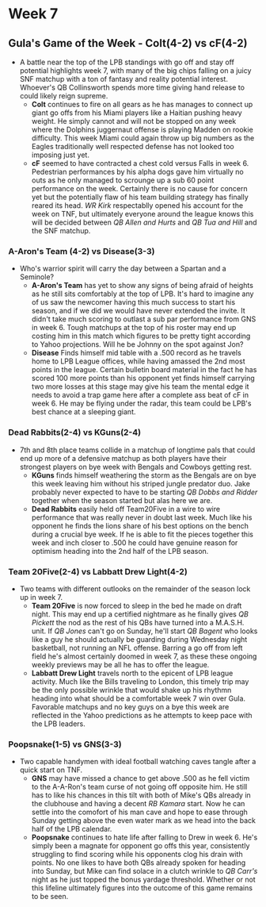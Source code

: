 # Week 7

## Gula's Game of the Week - Colt(4-2) vs cF(4-2)
- A battle near the top of the LPB standings with go off and stay off potential highlights week 7, with many of the big chips falling on a juicy SNF matchup with a ton of fantasy and reality potential interest.  Whoever's QB Collinsworth spends more time giving hand release to could likely reign supreme.
    - **Colt** continues to fire on all gears as he has manages to connect up giant go offs from his Miami players like a Haitian pushing heavy weight.  He simply cannot and will not be stopped on any week where the Dolphins juggernaut offense is playing Madden on rookie difficulty.  This week Miami could again throw up big numbers as the Eagles traditionally well respected defense has not looked too imposing just yet.
    - **cF** seemed to have contracted a chest cold versus Falls in week 6.  Pedestrian performances by his alpha dogs gave him virtually no outs as he only managed to scrounge up a sub 60 point performance on the week.  Certainly there is no cause for concern yet but the potentially flaw of his team building strategy has finally reared its head.  *WR Kirk* respectablly opened his account for the week on TNF, but ultimately everyone around the league knows this will be decided between *QB Allen and Hurts* and *QB Tua and Hill* and the SNF matchup.


### A-Aron's Team (4-2) vs Disease(3-3)
- Who's warrior spirit will carry the day between a Spartan and a Seminole?
    - **A-Aron's Team** has yet to show any signs of being afraid of heights as he still sits comfortably at the top of LPB.  It's hard to imagine any of us saw the newcomer having this much success to start his season, and if we did we would have never extended the invite.  It didn't take much scoring to outlast a sub par performance from GNS in week 6.  Tough matchups at the top of his roster may end up costing him in this match which figures to be pretty tight according to Yahoo projections.  Will he be Johnny on the spot against Jon?
    - **Disease** Finds himself mid table with a .500 record as he travels home to LPB League offices, while having amassed the 2nd most points in the league.  Certain bulletin board material in the fact he has scored 100 more points than his opponent yet finds himself carrying two more losses at this stage may give his team the mental edge it needs to avoid a trap game here after a complete ass beat of cF in week 6.  He may be flying under the radar, this team could be LPB's best chance at a sleeping giant.
  
### Dead Rabbits(2-4) vs KGuns(2-4)
- 7th and 8th place teams collide in a matchup of longtime pals that could end up more of a defensive matchup as both players have their strongest players on bye week with Bengals and Cowboys getting rest.
    - **KGuns** finds himself weathering the storm as the Bengals are on bye this week leaving him without his striped jungle predator duo.  Jake probably never expected to have to be starting *QB Dobbs and Ridder* together when the season started but alas here we are.  
    - **Dead Rabbits** easily held off Team20Five in a wire to wire performance that was really never in doubt last week.  Much like his opponent he finds the lions share of his best options on the bench during a crucial bye week.  If he is able to fit the pieces together this week and inch closer to .500 he could have genuine reason for optimism heading into the 2nd half of the LPB season.

### Team 20Five(2-4) vs Labbatt Drew Light(4-2)
- Two teams with different outlooks on the remainder of the season lock up in week 7.
    - **Team 20Five** is now forced to sleep in the bed he made on draft night.  This may end up a certified nightmare as he finally gives *QB Pickett* the nod as the rest of his QBs have turned into a M.A.S.H. unit.  If *QB Jones* can't go on Sunday, he'll start *QB Bagent* who looks like a guy he should actually be guarding during Wednesday night basketball, not running an NFL offense.  Barring a go off from left field he's almost certainly doomed in week 7, as these these ongoing weekly previews may be all he has to offer the league.
    - **Labbatt Drew Light** travels north to the epicent of LPB league activity.  Much like the Bills traveling to London, this timely trip may be the only possible wrinkle that would shake up his rhythmn heading into what should be a comfortable week 7 win over Gula.  Favorable matchups and no key guys on a bye this week are reflected in the Yahoo predictions as he attempts to keep pace with the LPB leaders.

### Poopsnake(1-5) vs GNS(3-3)
- Two capable handymen with ideal football watching caves tangle after a quick start on TNF.
    - **GNS** may have missed a chance to get above .500 as he fell victim to the A-A-Ron's team curse of not going off opposite him.  He still has to like his chances in this tilt with both of Mike's QBs already in the clubhouse and having a decent *RB Kamara* start.  Now he can settle into the comofort of his man cave and hope to ease through Sunday getting above the even water mark as we head into the back half of the LPB calendar.
    - **Poopsnake** continues to hate life after falling to Drew in week 6.  He's simply been a magnate for opponent go offs this year, consistently struggling to find scoring while his opponents clog his drain with points.  No one likes to have both QBs already spoken for heading into Sunday, but Mike can find solace in a clutch wrinkle to *QB Carr's* night as he just topped the bonus yardage threshold.  Whether or not this lifeline ultimately figures into the outcome of this game remains to be seen.
